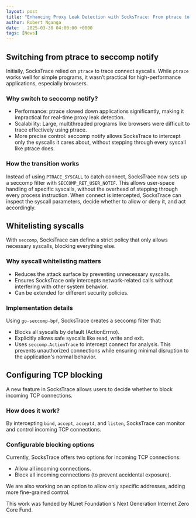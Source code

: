 ```yaml
---
layout: post
title: "Enhancing Proxy Leak Detection with SocksTrace: From ptrace to seccomp notify"
author: Robert Nganga
date:   2025-03-30 04:00:00 +0000
tags: [News]
---
```


## Switching from ptrace to seccomp notify

Initially, SocksTrace relied on `ptrace` to trace connect syscalls. While `ptrace` works well for simple programs, it wasn’t practical for high-performance applications, especially browsers.

### Why switch to seccomp notify?
* Performance: ptrace slowed down applications significantly, making it impractical for real-time proxy leak detection.
* Scalability: Large, multithreaded programs like browsers were difficult to trace effectively using ptrace.
* More precise control: seccomp notify allows SocksTrace to intercept only the syscalls it cares about, without stepping through every syscall like ptrace does.

### How the transition works
Instead of using `PTRACE_SYSCALL` to catch connect, SocksTrace now sets up a seccomp filter with `SECCOMP_RET_USER_NOTIF`. This allows user-space handling of specific syscalls, without the overhead of stepping through every process instruction. When connect is intercepted, SocksTrace can inspect the syscall parameters, decide whether to allow or deny it, and act accordingly.

## Whitelisting syscalls

With `seccomp`, SocksTrace can define a strict policy that only allows necessary syscalls, blocking everything else.

### Why syscall whitelisting matters
* Reduces the attack surface by preventing unnecessary syscalls.
* Ensures SocksTrace only intercepts network-related calls without interfering with other system behavior.
* Can be extended for different security policies.

### Implementation details
Using `go-seccomp-bpf`, SocksTrace creates a seccomp filter that:
* Blocks all syscalls by default (ActionErrno).
* Explicitly allows safe syscalls like read, write and exit.
* Uses `seccomp.ActionTrace` to intercept connect for analysis.
This prevents unauthorized connections while ensuring minimal disruption to the application's normal behavior.

## Configuring TCP blocking
A new feature in SocksTrace allows users to decide whether to block incoming TCP connections.

### How does it work?
By intercepting `bind`, `accept`, `accept4`, and `listen`, SocksTrace can monitor and control incoming TCP connections.

### Configurable blocking options
Currently, SocksTrace offers two options for incoming TCP connections:

* Allow all incoming connections.
* Block all incoming connections (to prevent accidental exposure).

We are also working on an option to allow only specific addresses, adding more fine-grained control.

This work was funded by NLnet Foundation's Next Generation Internet Zero Core Fund.
